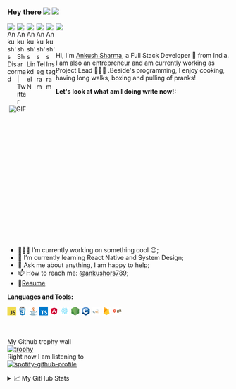 ### Hey there <img src="https://media.giphy.com/media/hvRJCLFzcasrR4ia7z/giphy.gif" width="25px"> <img src="https://media.giphy.com/media/12oufCB0MyZ1Go/giphy.gif" width="50"></h2>
<a href="https://discord.gg/bt56NDt">
  <img align="left" alt="Ankush's Discord" width="22px" src="https://cdn.jsdelivr.net/npm/simple-icons@v3/icons/discord.svg" />
</a>
<a href="https://twitter.com/ankushors789">
  <img align="left" alt="Ankush Sharma | Twitter" width="22px" src="https://cdn.jsdelivr.net/npm/simple-icons@v3/icons/twitter.svg" />
</a>
<a href="http://linkedin.com/in/ankush-sharma-a9b24a37/">
  <img align="left" alt="Ankush's LinkdeIN" width="22px" src="https://cdn.jsdelivr.net/npm/simple-icons@v3/icons/linkedin.svg" />
</a>
<a href="https://t.me/ScorchingShade">
  <img align="left" alt="Ankush's Telegram" width="22px" src="https://cdn.jsdelivr.net/npm/simple-icons@v3/icons/telegram.svg" />
</a>
<a href="https://www.instagram.com/the_sitting_traveller/">
  <img align="left" alt="Ankush's Instagram" width="22px" src="https://cdn.jsdelivr.net/npm/simple-icons@v3/icons/instagram.svg" />
</a>

![](https://visitor-badge.glitch.me/badge?page_id=ScorchingShade.ScorchingShade)

<br />

Hi, I'm [Ankush Sharma](http://scorchingshade.github.io/), a Full Stack Developer 🚀 from India. I am also an entrepreneur and am currently working as Project Lead 🙍🏽‍♂️ .Beside's programming, I enjoy cooking, having long walks, boxing and pulling of pranks!

  <img align="right" alt="GIF" src="https://github.com/abhisheknaiidu/abhisheknaiidu/blob/master/code.gif?raw=true" width="500" height="320" />
  
**Let's look at what am I doing write now!:**

- 👨🏽‍💻 I’m currently working on something cool :wink:;
- 🌱 I’m currently learning React Native and System Design; 
- 💬 Ask me about anything, I am happy to help;
- 📫 How to reach me: [@ankushors789](https://twitter.com/ankushors789);
- 📝[Resume](https://drive.google.com/file/d/1CYnszx1jv0Y1uWnqpPLWQRgbb8Y_Q2BA/view?usp=sharing)

**Languages and Tools:**  

<code><img height="20" src="https://raw.githubusercontent.com/github/explore/80688e429a7d4ef2fca1e82350fe8e3517d3494d/topics/javascript/javascript.png"></code>
<code><img height="20" src="https://raw.githubusercontent.com/github/explore/80688e429a7d4ef2fca1e82350fe8e3517d3494d/topics/css/css.png"></code>
<code><img height="20" src="https://raw.githubusercontent.com/github/explore/80688e429a7d4ef2fca1e82350fe8e3517d3494d/topics/java/java.png"></code>
<code><img height="20" src="https://raw.githubusercontent.com/github/explore/80688e429a7d4ef2fca1e82350fe8e3517d3494d/topics/typescript/typescript.png"></code>
<code><img height="20" src="https://raw.githubusercontent.com/github/explore/80688e429a7d4ef2fca1e82350fe8e3517d3494d/topics/angular/angular.png"></code>
<code><img height="20" src="https://raw.githubusercontent.com/github/explore/80688e429a7d4ef2fca1e82350fe8e3517d3494d/topics/react/react.png"></code>
<code><img height="20" src="https://raw.githubusercontent.com/github/explore/80688e429a7d4ef2fca1e82350fe8e3517d3494d/topics/nodejs/nodejs.png"></code>
<code><img height="20" src="https://raw.githubusercontent.com/github/explore/80688e429a7d4ef2fca1e82350fe8e3517d3494d/topics/cpp/cpp.png"></code>
<code><img height="20" src="https://raw.githubusercontent.com/github/explore/80688e429a7d4ef2fca1e82350fe8e3517d3494d/topics/mysql/mysql.png"></code>
<code><img height="20" src="https://raw.githubusercontent.com/github/explore/80688e429a7d4ef2fca1e82350fe8e3517d3494d/topics/firebase/firebase.png"></code>
<code><img height="20" src="https://raw.githubusercontent.com/github/explore/80688e429a7d4ef2fca1e82350fe8e3517d3494d/topics/git/git.png"></code>

<br><br>
My Github trophy wall <br>
[![trophy](https://github-profile-trophy.vercel.app/?username=kittinan&theme=onedark)](https://github.com/ryo-ma/github-profile-trophy)
<br>
Right now I am listening to <br>
[![spotify-github-profile](https://spotify-github-profile.vercel.app/api/view?uid=31mwc2o7iji5swckxvhqwwqjlrwa&cover_image=false)](https://github.com/kittinan/spotify-github-profile)
<details>
<summary>📈 My GitHub Stats</summary>

<p align="center"> <img src="https://github-readme-stats.vercel.app/api?username=scorchingshade&show_icons=true&theme=gotham" alt="scorchingshade" />

</details>


